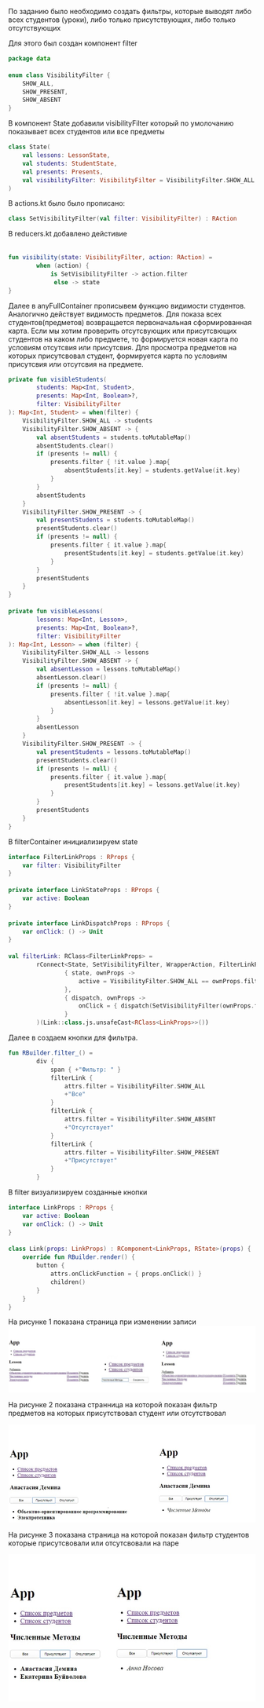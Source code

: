 По заданию было необходимо создать  фильтры, которые выводят либо всех студентов (уроки), либо только присутствующих, либо только отсутствующих


Для этого был создан компонент filter

```kotlin
package data

enum class VisibilityFilter {
    SHOW_ALL,
    SHOW_PRESENT,
    SHOW_ABSENT
}
```

В компонент State добавили visibilityFilter который по умолочанию показывает всех студентов или все предметы

```kotlin 
class State(
    val lessons: LessonState,
    val students: StudentState,
    val presents: Presents,
    val visibilityFilter: VisibilityFilter = VisibilityFilter.SHOW_ALL
)
```


В  actions.kt было было прописано: 

```kotlin
class SetVisibilityFilter(val filter: VisibilityFilter) : RAction
```

В reducers.kt добавлено дейстивие

```kotlin

fun visibility(state: VisibilityFilter, action: RAction) =
        when (action) {
            is SetVisibilityFilter -> action.filter
             else -> state
}
```

Далее в anyFullContainer прописывем функцию видимости студентов. Аналогично действует видимость предметов.
Для показа всех студентов(предметов) возвращается первоначальная сформированная карта. Если мы хотим проверить отсутсвующих или присутсвющих студентов на каком либо предмете, то формируется новая карта по условиям отсутсвия или присутсвия. Для просмотра предметов на которых присутсвовал студент, формируется карта по условиям присутсвия или отсутсвия на предмете.

```kotlin
private fun visibleStudents(
        students: Map<Int, Student>,
        presents: Map<Int, Boolean>?,
        filter: VisibilityFilter
): Map<Int, Student> = when(filter) {
    VisibilityFilter.SHOW_ALL -> students
    VisibilityFilter.SHOW_ABSENT -> {
        val absentStudents = students.toMutableMap()
        absentStudents.clear()
        if (presents != null) {
            presents.filter { !it.value }.map{
                absentStudents[it.key] = students.getValue(it.key)
            }
        }
        absentStudents
    }
    VisibilityFilter.SHOW_PRESENT -> {
        val presentStudents = students.toMutableMap()
        presentStudents.clear()
        if (presents != null) {
            presents.filter { it.value }.map{
                presentStudents[it.key] = students.getValue(it.key)
            }
        }
        presentStudents
    }
}

private fun visibleLessons(
        lessons: Map<Int, Lesson>,
        presents: Map<Int, Boolean>?,
        filter: VisibilityFilter
): Map<Int, Lesson> = when (filter) {
    VisibilityFilter.SHOW_ALL -> lessons
    VisibilityFilter.SHOW_ABSENT -> {
        val absentLesson = lessons.toMutableMap()
        absentLesson.clear()
        if (presents != null) {
            presents.filter { !it.value }.map{
                absentLesson[it.key] = lessons.getValue(it.key)
            }
        }
        absentLesson
    }
    VisibilityFilter.SHOW_PRESENT -> {
        val presentStudents = lessons.toMutableMap()
        presentStudents.clear()
        if (presents != null) {
            presents.filter { it.value }.map{
                presentStudents[it.key] = lessons.getValue(it.key)
            }
        }
        presentStudents
    }
}
```

В filterContainer инициализируем state


```kotlin
interface FilterLinkProps : RProps {
    var filter: VisibilityFilter
}

private interface LinkStateProps : RProps {
    var active: Boolean
}

private interface LinkDispatchProps : RProps {
    var onClick: () -> Unit
}

val filterLink: RClass<FilterLinkProps> =
        rConnect<State, SetVisibilityFilter, WrapperAction, FilterLinkProps, LinkStateProps, LinkDispatchProps, LinkProps>(
                { state, ownProps ->
                    active = VisibilityFilter.SHOW_ALL == ownProps.filter
                },
                { dispatch, ownProps ->
                    onClick = { dispatch(SetVisibilityFilter(ownProps.filter)) }
                }
        )(Link::class.js.unsafeCast<RClass<LinkProps>>())
```

Далее в  создаем кнопки для фильтра.

```kotlin
fun RBuilder.filter_() =
        div {
            span { +"Фильтр: " }
            filterLink {
                attrs.filter = VisibilityFilter.SHOW_ALL
                +"Все"
            }
            filterLink {
                attrs.filter = VisibilityFilter.SHOW_ABSENT
                +"Отсутствует"
            }
            filterLink {
                attrs.filter = VisibilityFilter.SHOW_PRESENT
                +"Присутствует"
            }
        }
```

В filter визуализируем созданные кнопки

```kotlin
interface LinkProps : RProps {
    var active: Boolean
    var onClick: () -> Unit
}

class Link(props: LinkProps) : RComponent<LinkProps, RState>(props) {
    override fun RBuilder.render() {
        button {
            attrs.onClickFunction = { props.onClick() }
            children()
        }
    }
}
```


 <p> На рисунке 1 показана страница при изменении записи



<img src = 1.jpg>

На рисунке 2 показана странница на которой показан фильтр предметов на которых присутствовал студент или отсутствовал

<img src = 2.jpg>

На рисунке 3 показана страница на которой показан фильтр студентов которые присутсвовали или отсутсвовали на паре

<img src = 3_1.jpg>



